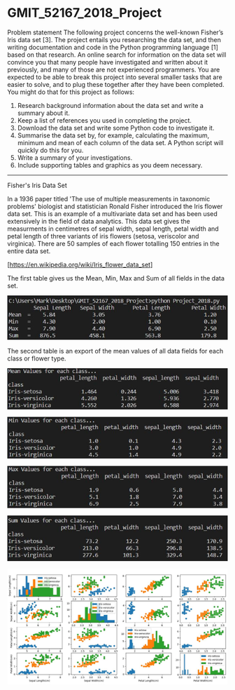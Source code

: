 # GMIT_52167_2018_Project
Problem statement
The following project concerns the well-known Fisher’s Iris data set [3]. The project
entails you researching the data set, and then writing documentation and code in the
Python programming language [1] based on that research.
An online search for information on the data set will convince you that many people
have investigated and written about it previously, and many of those are not experienced
programmers. You are expected to be able to break this project into several smaller tasks
that are easier to solve, and to plug these together after they have been completed. You
might do that for this project as follows:
1. Research background information about the data set and write a summary about it.
2. Keep a list of references you used in completing the project.
3. Download the data set and write some Python code to investigate it.
4. Summarise the data set by, for example, calculating the maximum, minimum and
mean of each column of the data set. A Python script will quickly do this for you.
5. Write a summary of your investigations.
6. Include supporting tables and graphics as you deem necessary.
-----------------------------------------------------------------------------------------------------------------------------

Fisher's Iris Data Set

In a 1936 paper titled 'The use of multiple measurements in taxonomic problems' biologist and 
statistician Ronald Fisher introduced the Iris flower data set. This is an example of a 
multivariate data set and has been used extensively in the field of data analytics.
This data set gives the measurments in centimetres of sepal width, sepal length, petal width 
and petal length of three variants of iris flowers (setosa, veriscolor and virginica). There 
are 50 samples of each flower totalling 150 entries in the entire data set.

[https://en.wikipedia.org/wiki/Iris_flower_data_set]


The first table gives us the Mean, Min, Max and Sum of all fields in the data set.

![alt text](https://github.com/MKelly1303/GMIT_52167_2018_Project/blob/master/Fig2.JPG)

The second table is an export of the mean values of all data fields for each class or flower type.

![alt text](https://github.com/MKelly1303/GMIT_52167_2018_Project/blob/master/Fig3.JPG)


![alt text](https://github.com/MKelly1303/GMIT_52167_2018_Project/blob/master/Fig4.JPG)


![alt text](https://github.com/MKelly1303/GMIT_52167_2018_Project/blob/master/Fig5.JPG)

![alt text](https://github.com/MKelly1303/GMIT_52167_2018_Project/blob/master/Fig6.JPG)


![alt text](https://github.com/MKelly1303/GMIT_52167_2018_Project/blob/master/Fig1.JPG)
